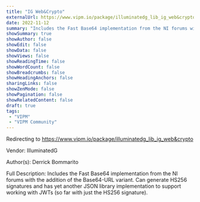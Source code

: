 ```yaml
---
title: "IG Web&Crypto"
externalUrl: https://www.vipm.io/package/illuminatedg_lib_ig_web&crypto
date: 2022-11-12
summary: "Includes the Fast Base64 implementation from the NI forums with the addition of the Base64-URL variant."
showSummary: true
showAuthor: false
showEdit: false
showData: false
showViews: false
showReadingTime: false
showWordCount: false
showBreadcrumbs: false
showHeadingAnchors: false
sharingLinks: false
showZenMode: false
showPagination: false
showRelatedContent: false
draft: true
tags:
 - "VIPM"
 - "VIPM Community"
---
```


Redirecting to https://www.vipm.io/package/illuminatedg_lib_ig_web&crypto

Vendor: IlluminatedG

Author(s): Derrick Bommarito
 
Full Description:
Includes the Fast Base64 implementation from the NI forums with the addition of the Base64-URL variant. Can generate HS256 signatures and has yet another JSON library implementation to support working with JWTs (so far with just the HS256 signature).